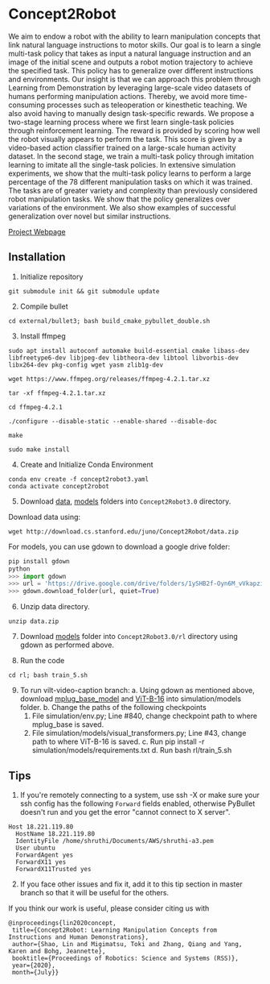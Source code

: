 # Concept2Robot
We aim to endow a robot with the ability to learn manipulation concepts that link natural language instructions to
motor skills. Our goal is to learn a single multi-task policy that takes as input a natural language instruction and an image of
the initial scene and outputs a robot motion trajectory to achieve the specified task. This policy has to generalize over different instructions and environments. Our insight is that we can approach this problem through Learning from Demonstration by leveraging large-scale video datasets of humans performing manipulation
actions. Thereby, we avoid more time-consuming processes such as teleoperation or kinesthetic teaching. We also avoid having to
manually design task-specific rewards. We propose a two-stage learning process where we first learn single-task policies through
reinforcement learning. The reward is provided by scoring how well the robot visually appears to perform the task. This score is
given by a video-based action classifier trained on a large-scale human activity dataset. In the second stage, we train a multi-task
policy through imitation learning to imitate all the single-task policies. In extensive simulation experiments, we show that the
multi-task policy learns to perform a large percentage of the 78 different manipulation tasks on which it was trained. The tasks
are of greater variety and complexity than previously considered robot manipulation tasks. We show that the policy generalizes
over variations of the environment. We also show examples of successful generalization over novel but similar instructions.

[Project Webpage](https://sites.google.com/view/concept2robot)

## Installation

1. Initialize repository
```
git submodule init && git submodule update
```

2. Compile bullet
```
cd external/bullet3; bash build_cmake_pybullet_double.sh
```

3. Install ffmpeg
```
sudo apt install autoconf automake build-essential cmake libass-dev libfreetype6-dev libjpeg-dev libtheora-dev libtool libvorbis-dev libx264-dev pkg-config wget yasm zlib1g-dev

wget https://www.ffmpeg.org/releases/ffmpeg-4.2.1.tar.xz

tar -xf ffmpeg-4.2.1.tar.xz

cd ffmpeg-4.2.1

./configure --disable-static --enable-shared --disable-doc

make

sudo make install
```

4. Create and Initialize Conda Environment
```
conda env create -f concept2robot3.yaml
conda activate concept2robot
```

5. Download [data](http://download.cs.stanford.edu/juno/Concept2Robot/data.zip), [models](https://drive.google.com/drive/folders/1ySHB2f-Oyn6M_vVkapziE1Nk_l7C7vlt?usp=sharing) folders into `Concept2Robot3.0` directory.

Download data using:
```
wget http://download.cs.stanford.edu/juno/Concept2Robot/data.zip
```

For models, you can use gdown to download a google drive folder:

```python
pip install gdown
python
>>> import gdown
>>> url = 'https://drive.google.com/drive/folders/1ySHB2f-Oyn6M_vVkapziE1Nk_l7C7vlt?usp=sharing'
>>> gdown.download_folder(url, quiet=True)
```

6. Unzip data directory.
```
unzip data.zip
```

7. Download [models](https://drive.google.com/drive/folders/1zkKlzSlDI_qarN2Hw-TF2vWJN728HGyW?usp=sharing) folder into `Concept2Robot3.0/rl` directory using gdown as performed above.

8. Run the code
```
cd rl; bash train_5.sh
```

9. To run vilt-video-caption branch:
  a. Using gdown as mentioned above, download [mplug_base_model](https://drive.google.com/file/d/18V6ynx_q4aLTz5GdvG2AUZbQRpTaHCNQ/view?usp=share_link) and [ViT-B-16](https://drive.google.com/file/d/1X8bzZg1H1FkzP0mA66ZFpyyyF9MwuJWy/view?usp=share_link) into simulation/models folder. 
  b. Change the paths of the following checkpoints 
      1. File simulation/env.py; Line #840, change checkpoint path to where mplug_base is saved. 
      2. File simulation/models/visual_transformers.py; Line #43, change path to where ViT-B-16 is saved. 
  c. Run pip install -r simulation/models/requirements.txt
  d. Run bash rl/train_5.sh

## Tips

1. If you're remotely connecting to a system, use ssh -X or make sure your ssh config has the following `Forward` fields enabled, otherwise PyBullet doesn't run and you get the error "cannot connect to X server".

```
Host 18.221.119.80
  HostName 18.221.119.80
  IdentityFile /home/shruthi/Documents/AWS/shruthi-a3.pem
  User ubuntu
  ForwardAgent yes
  ForwardX11 yes
  ForwardX11Trusted yes
```

2. If you face other issues and fix it, add it to this tip section in master branch so that it will be useful for the others.




If you think our work is useful, please consider citing us with
```
@inproceedings{lin2020concept,
 title={Concept2Robot: Learning Manipulation Concepts from Instructions and Human Demonstrations},
 author={Shao, Lin and Migimatsu, Toki and Zhang, Qiang and Yang, Karen and Bohg, Jeannette},
 booktitle={Proceedings of Robotics: Science and Systems (RSS)},
 year={2020},
 month={July}}
```
